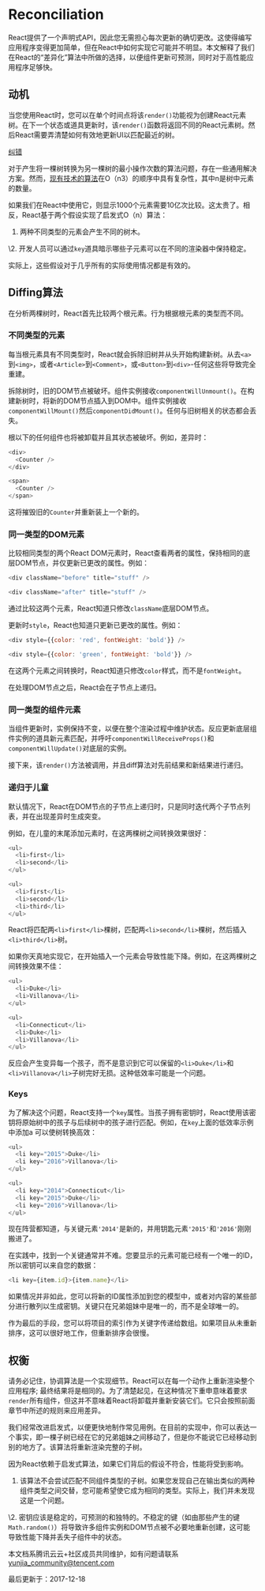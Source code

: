 # Reconciliation

React提供了一个声明式API，因此您无需担心每次更新的确切更改。这使得编写应用程序变得更加简单，但在React中如何实现它可能并不明显。本文解释了我们在React的“差异化”算法中所做的选择，以便组件更新可预测，同时对于高性能应用程序足够快。

## 动机

当您使用React时，您可以在单个时间点将该`render()`功能视为创建React元素树。在下一个状态或道具更新时，该`render()`函数将返回不同的React元素树。然后React需要弄清楚如何有效地更新UI以匹配最近的树。

[纠错](javascript:;)

对于产生将一棵树转换为另一棵树的最小操作次数的算法问题，存在一些通用解决方案。然而，[现有技术的算法](http://grfia.dlsi.ua.es/ml/algorithms/references/editsurvey_bille.pdf)在O（n3）的顺序中具有复杂性，其中n是树中元素的数量。

如果我们在React中使用它，则显示1000个元素需要10亿次比较。这太贵了。相反，React基于两个假设实现了启发式O（n）算法：

1. 两种不同类型的元素会产生不同的树木。

\2. 开发人员可以通过`key`道具暗示哪些子元素可以在不同的渲染器中保持稳定。

实际上，这些假设对于几乎所有的实际使用情况都是有效的。

## Diffing算法

在分析两棵树时，React首先比较两个根元素。行为根据根元素的类型而不同。

### 不同类型的元素

每当根元素具有不同类型时，React就会拆除旧树并从头开始构建新树。从去`<a>`到`<img>`，或者`<Article>`到`<Comment>`，或`<Button>`到`<div>`-任何这些将导致完全重建。

拆除树时，旧的DOM节点被破坏。组件实例接收`componentWillUnmount()`。在构建新树时，将新的DOM节点插入到DOM中。组件实例接收`componentWillMount()`然后`componentDidMount()`。任何与旧树相关的状态都会丢失。

根以下的任何组件也将被卸载并且其状态被破坏。例如，差异时：

```javascript
<div>
  <Counter />
</div>

<span>
  <Counter />
</span>
```

这将摧毁旧的`Counter`并重新装上一个新的。

### 同一类型的DOM元素

比较相同类型的两个React DOM元素时，React查看两者的属性，保持相同的底层DOM节点，并仅更新已更改的属性。例如：

```javascript
<div className="before" title="stuff" />

<div className="after" title="stuff" />
```

通过比较这两个元素，React知道只修改`className`底层DOM节点。

更新时`style`，React也知道只更新已更改的属性。例如：

```javascript
<div style={{color: 'red', fontWeight: 'bold'}} />

<div style={{color: 'green', fontWeight: 'bold'}} />
```

在这两个元素之间转换时，React知道只修改`color`样式，而不是`fontWeight`。

在处理DOM节点之后，React会在子节点上递归。

### 同一类型的组件元素

当组件更新时，实例保持不变，以便在整个渲染过程中维护状态。反应更新底层组件实例的道具新元素匹配，并呼吁`componentWillReceiveProps()`和`componentWillUpdate()`对底层的实例。

接下来，该`render()`方法被调用，并且diff算法对先前结果和新结果进行递归。

### 递归于儿童

默认情况下，React在DOM节点的子节点上递归时，只是同时迭代两个子节点列表，并在出现差异时生成突变。

例如，在儿童的末尾添加元素时，在这两棵树之间转换效果很好：

```javascript
<ul>
  <li>first</li>
  <li>second</li>
</ul>

<ul>
  <li>first</li>
  <li>second</li>
  <li>third</li>
</ul>
```

React将匹配两`<li>first</li>`棵树，匹配两`<li>second</li>`棵树，然后插入`<li>third</li>`树。

如果你天真地实现它，在开始插入一个元素会导致性能下降。例如，在这两棵树之间转换效果不佳：

```javascript
<ul>
  <li>Duke</li>
  <li>Villanova</li>
</ul>

<ul>
  <li>Connecticut</li>
  <li>Duke</li>
  <li>Villanova</li>
</ul>
```

反应会产生变异每一个孩子，而不是意识到它可以保留的`<li>Duke</li>`和`<li>Villanova</li>`子树完好无损。这种低效率可能是一个问题。

### Keys

为了解决这个问题，React支持一个`key`属性。当孩子拥有密钥时，React使用该密钥将原始树中的孩子与后续树中的孩子进行匹配。例如，在`key`上面的低效率示例中添加a 可以使树转换高效：

```javascript
<ul>
  <li key="2015">Duke</li>
  <li key="2016">Villanova</li>
</ul>

<ul>
  <li key="2014">Connecticut</li>
  <li key="2015">Duke</li>
  <li key="2016">Villanova</li>
</ul>
```

现在阵营都知道，与关键元素`'2014'`是新的，并用钥匙元素`'2015'`和`'2016'`刚刚搬进了。

在实践中，找到一个关键通常并不难。您要显示的元素可能已经有一个唯一的ID，所以密钥可以来自您的数据：

```javascript
<li key={item.id}>{item.name}</li>
```

如果情况并非如此，您可以将新的ID属性添加到您的模型中，或者对内容的某些部分进行散列以生成密钥。关键只在兄弟姐妹中是唯一的，而不是全球唯一的。

作为最后的手段，您可以将项目的索引作为关键字传递给数组。如果项目从未重新排序，这可以很好地工作，但重新排序会很慢。

## 权衡

请务必记住，协调算法是一个实现细节。React可以在每一个动作上重新渲染整个应用程序; 最终结果将是相同的。为了清楚起见，在这种情况下重申意味着要求`render`所有组件，但这并不意味着React将卸载并重新安装它们。它只会按照前面章节中所述的规则来应用差异。

我们经常改进启发式，以便更快地制作常见用例。在目前的实现中，你可以表达一个事实，即一棵子树已经在它的兄弟姐妹之间移动了，但是你不能说它已经移动到别的地方了。该算法将重新渲染完整的子树。

因为React依赖于启发式算法，如果它们背后的假设不符合，性能将受到影响。

1. 该算法不会尝试匹配不同组件类型的子树。如果您发现自己在输出类似的两种组件类型之间交替，您可能希望使它成为相同的类型。实际上，我们并未发现这是一个问题。

\2. 密钥应该是稳定的，可预测的和独特的。不稳定的键（如由那些产生的键`Math.random()`）将导致许多组件实例和DOM节点被不必要地重新创建，这可能导致性能下降并丢失子组件中的状态。

本文档系腾讯云云+社区成员共同维护，如有问题请联系 yunjia_community@tencent.com

最后更新于：2017-12-18